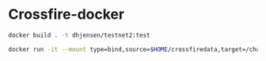 # Crossfire-docker

```bash
docker build . -t dhjensen/testnet2:test
```

```bash
docker run -it --mount type=bind,source=$HOME/crossfiredata,target=/chain-main dhjensen/testnet2:test bash
```
